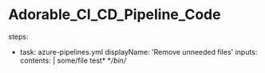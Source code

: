 # Adorable_CI_CD_Pipeline_Code
steps:
- task: azure-pipelines.yml
  displayName: 'Remove unneeded files'
  inputs:
    contents: |
      some/file
      test*
      **/bin/*
